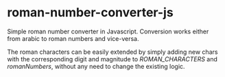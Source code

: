 # roman-number-converter-js
Simple roman number converter in Javascript. Conversion works either from arabic to roman numbers and vice-versa.

The roman characters can be easily extended by simply adding new chars with the corresponding digit and magnitude to _ROMAN_CHARACTERS_ and _romanNumbers_, without any need to change the existing logic.

